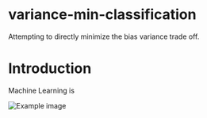 # variance-min-classification
Attempting to directly minimize the bias variance trade off.

# Introduction

Machine Learning is 

![Example image](example.png)
